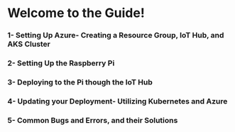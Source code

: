 # Welcome to the Guide!

### 1- Setting Up Azure- Creating a Resource Group, IoT Hub, and AKS Cluster
### 2- Setting Up the Raspberry Pi
### 3- Deploying to the Pi though the IoT Hub
### 4- Updating your Deployment- Utilizing Kubernetes and Azure
### 5- Common Bugs and Errors, and their Solutions

